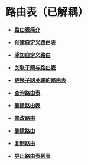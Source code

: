 # 路由表（已解耦）<a name="vpc_route01_0000"></a>

-   **[路由表简介](路由表简介.md)**  

-   **[创建自定义路由表](创建自定义路由表.md)**  

-   **[添加自定义路由](添加自定义路由.md)**  

-   **[关联子网与路由表](关联子网与路由表.md)**  

-   **[更换子网关联的路由表](更换子网关联的路由表.md)**  

-   **[查询路由表](查询路由表.md)**  

-   **[删除路由表](删除路由表.md)**  

-   **[修改路由](修改路由.md)**  

-   **[删除路由](删除路由.md)**  

-   **[复制路由](复制路由.md)**  

-   **[导出路由表列表](导出路由表列表.md)**  


